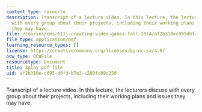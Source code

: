 ```yaml
---
content_type: resource
description: Transcript of a lecture video. In this lecture, the lecturers discuss
  with every group about their projects, including their working plans and issues
  they may have.
file: /courses/cms-611j-creating-video-games-fall-2014/af2b310ec095d6fdb7e3c280fc89c250_SODYb6YPPLk.pdf
file_type: application/pdf
learning_resource_types: []
license: https://creativecommons.org/licenses/by-nc-sa/4.0/
ocw_type: OCWFile
resourcetype: Document
title: 3play pdf file
uid: af2b310e-c095-d6fd-b7e3-c280fc89c250
---
```

Transcript of a lecture video. In this lecture, the lecturers discuss with every group about their projects, including their working plans and issues they may have.